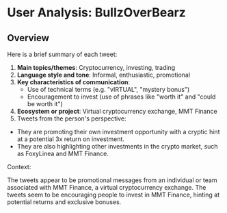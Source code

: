 # User Analysis: BullzOverBearz

## Overview

Here is a brief summary of each tweet:

1. **Main topics/themes**: Cryptocurrency, investing, trading
2. **Language style and tone**: Informal, enthusiastic, promotional
3. **Key characteristics of communication**:
	* Use of technical terms (e.g. "vIRTUAL", "mystery bonus")
	* Encouragement to invest (use of phrases like "worth it" and "could be worth it")
4. **Ecosystem or project**: Virtual cryptocurrency exchange, MMT Finance
5. Tweets from the person's perspective:
* They are promoting their own investment opportunity with a cryptic hint at a potential 3x return on investment.
* They are also highlighting other investments in the crypto market, such as FoxyLinea and MMT Finance.

Context:

The tweets appear to be promotional messages from an individual or team associated with MMT Finance, a virtual cryptocurrency exchange. The tweets seem to be encouraging people to invest in MMT Finance, hinting at potential returns and exclusive bonuses.
